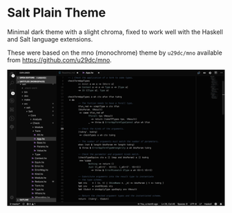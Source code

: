 # Salt Plain Theme

Minimal dark theme with a slight chroma, fixed to work well with the Haskell and Salt language extensions.

These were based on the mno (monochrome) theme by `u29dc/mno` available from https://github.com/u29dc/mno.

![derp](doc/salt-plain-dark.png)